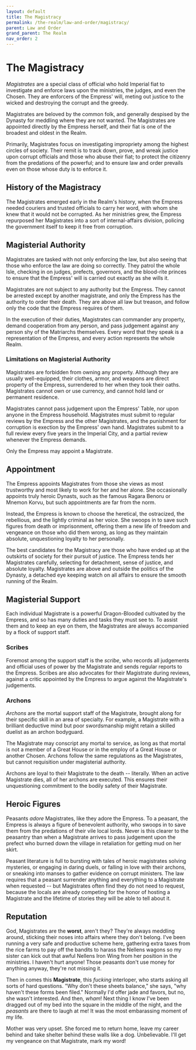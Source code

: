 ```yaml
---
layout: default
title: The Magistracy
permalink: /the-realm/law-and-order/magistracy/
parent: Law and Order
grand_parent: The Realm
nav_order: 2
---
```


# The Magistracy

_Magistrates_ are a special class of official who hold Imperial fiat to
investigate and enforce laws upon the ministries, the judges, and even the
Chosen. They are enforcers of the Empress' will, meting out justice to the
wicked and destroying the corrupt and the greedy.

Magistrates are beloved by the common folk, and generally despised by the
Dynasty for meddling where they are not wanted. The Magistrates are appointed
directly by the Empress herself, and their fiat is one of the broadest and
oldest in the Realm.

Primarily, Magistrates focus on investigating impropriety among the highest
circles of society. Their remit is to track down, prove, and wreak justice upon
corrupt officials and those who abuse their fiat; to protect the citizenry from
the predations of the powerful; and to ensure law and order prevails even on
those whose duty is to enforce it.

## History of the Magistracy

The Magistrates emerged early in the Realm's history, when the Empress needed
couriers and trusted officials to carry her word, with whom she knew that it
would not be corrupted. As her ministries grew, the Empress repurposed her
Magistrates into a sort of internal-affairs division, policing the government
itself to keep it free from corruption.

## Magisterial Authority

Magistrates are tasked with not only enforcing the law, but also seeing that
those who enforce the law are doing so correctly. They patrol the whole Isle,
checking in on judges, prefects, governors, and the blood-rite princes to ensure
that the Empress' will is carried out exactly as she wills it.

Magistrates are not subject to any authority but the Empress. They cannot be
arrested except by another magistrate, and only the Empress has the authority to
order their death. They are above all law but treason, and follow only the code
that the Empress requires of them.

In the execution of their duties, Magistrates can commander any property, demand
cooperation from any person, and pass judgement against any person shy of the
Matriarchs themselves. Every word that they speak is a representation of the
Empress, and every action represents the whole Realm.

### Limitations on Magisterial Authority

Magistrates are forbidden from owning any property. Although they are usually
well-equipped, their clothes, armor, and weapons are direct property of the
Empress, surrendered to her when they took their oaths. Magistrates cannot own
or use currency, and cannot hold land or permanent residence.

Magistrates cannot pass judgement upon the Empress' Table, nor upon anyone in
the Empress household. Magistrates must submit to regular reviews by the
Empress and the other Magistrates, and the punishment for corruption is
exection by the Empress' own hand. Magistrates submit to a full review every
five years in the Imperial City, and a partial review whenever the Empress
demands.

Only the Empress may appoint a Magistrate.

## Appointment

The Empress appoints Magistrates from those she views as most trustworthy and
most likely to work for her and her alone. She occasionally appoints truly
heroic Dynasts, such as the famous Ragara Benoru or Mnemon Korvu, but such
appointments are far from the norm.

Instead, the Empress is known to choose the heretical, the ostracized, the
rebellious, and the lightly criminal as her voice. She swoops in to save such
figures from death or imprisonment, offering them a new life of freedom and
vengeance on those who did them wrong, as long as they maintain absolute,
unquestioning loyalty to her personally.

The best candidates for the Magistracy are those who have ended up at the
outskirts of society for their pursuit of justice. The Empress tends her
Magistrates carefully, selecting for detachment, sense of justice, and absolute
loyalty. Magistrates are above and outside the politics of the Dynasty, a
detached eye keeping watch on all affairs to ensure the smooth running of the
Realm.

## Magisterial Support

Each individual Magistrate is a powerful Dragon-Blooded cultivated by the
Empress, and so has many duties and tasks they must see to. To assist them and
to keep an eye on them, the Magistrates are always accompanied by a flock of
support staff.

### Scribes

Foremost among the support staff is the _scribe_, who records all judgements and
official uses of power by the Magistrate and sends regular reports to the
Empress. Scribes are also advocates for their Magistrate during reviews, against
a critic appointed by the Empress to argue against the Magistrate's judgements.

### Archons

_Archons_ are the mortal support staff of the Magistrate, brought along for
their specific skill in an area of specialty. For example, a Magistrate with a
brilliant deductive mind but poor swordsmanship might retain a skilled duelist
as an archon bodyguard.

The Magistrate may conscript any mortal to service, as long as that mortal is
not a member of a Great House or in the employ of a Great House or another
Chosen. Archons follow the same regulations as the Magistrates, but cannot
requisition under magisterial authority.

Archons are loyal to their Magistrate to the death -- literally. When an active
Magistrate dies, all of her archons are executed. This ensures their
unquestioning commitment to the bodily safety of their Magistrate.

## Heroic Figures

Peasants _adore_ Magistrates, like they adore the Empress. To a peasant, the
Empress is always a figure of benevolent authority, who swoops in to save them
from the predations of their vile local lords. Never is this clearer to the
peasantry than when a Magistrate arrives to pass judgement upon the prefect who
burned down the village in retaliation for getting mud on her skirt.

Peasant literature is full to bursting with tales of heroic magistrates solving
mysteries, or engaging in daring duels, or falling in love with their archons,
or sneaking into manses to gather evidence on corrupt ministers. The law
requires that a peasant surrender anything and everything to a Magistrate when
requested -- but Magistrates often find they do not need to request, because the
locals are already competing for the honor of hosting a Magistrate and the
lifetime of stories they will be able to tell about it.

## Reputation

God, Magistrates are the **worst**, aren't they? They're always meddling around,
sticking their noses into affairs where they don't belong. I've been running a
very safe and productive scheme here, gathering extra taxes from the rice farms
to pay off the bandits to harass the Nellens wagons so my sister can kick out
that awful Nellens Iron Wing from her position in the ministries. I haven't
hurt anyone! Those peasants don't use money for anything anyway, they're not
missing it.

Then in comes this **Magistrate**, this _fucking_ interloper, who starts asking
all sorts of hard questions. "Why don't these sheets balance," she says, "why
haven't these forms been filed." Normally I'd offer jade and favors, but no, she
wasn't interested. And then, _wham_! Next thing I know I've been dragged out of
my bed into the square in the middle of the night, and the _peasants_ are there
to laugh at me! It was the most embarassing moment of my life.

Mother was very upset. She forced me to return home, leave my career behind and
take shelter behind these walls like a dog. Unbelievable. I'll get my vengeance
on that Magistrate, mark my word!

